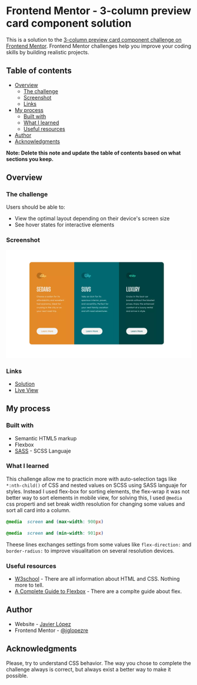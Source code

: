 # Frontend Mentor - 3-column preview card component solution

This is a solution to the [3-column preview card component challenge on Frontend Mentor](https://www.frontendmentor.io/challenges/3column-preview-card-component-pH92eAR2-). Frontend Mentor challenges help you improve your coding skills by building realistic projects. 

## Table of contents

- [Overview](#overview)
  - [The challenge](#the-challenge)
  - [Screenshot](#screenshot)
  - [Links](#links)
- [My process](#my-process)
  - [Built with](#built-with)
  - [What I learned](#what-i-learned)
  - [Useful resources](#useful-resources)
- [Author](#author)
- [Acknowledgments](#acknowledgments)

**Note: Delete this note and update the table of contents based on what sections you keep.**

## Overview

### The challenge

Users should be able to:

- View the optimal layout depending on their device's screen size
- See hover states for interactive elements

### Screenshot

![Screenshot](./images/screenshot.webp)

### Links

- [Solution](https://github.com/jglopezre/three-column-preview-card-component.git)
- [Live View](https://jglopezre.github.io/three-column-preview-card-component/)

## My process

### Built with

- Semantic HTML5 markup
- Flexbox
- [SASS](https://sass-lang.com/) - SCSS Languaje

### What I learned

This challenge allow me to practicin more with auto-selection tags like `*:nth-child()` of CSS and nested values on SCSS using SASS languaje for styles. Instead I used flex-box for sorting elements, the flex-wrap it was not better way to sort elements in mobile view, for solving this, I used `@media` css properti and set break width resolution for changing some values and sort all card into a column. 


```scss
@media  screen and (max-width: 900px)
```
```scss
@media  screen and (min-width: 901px)
```

Theese lines exchanges settings from some values like `flex-direction:` and `border-radius:` to improve visualitation on several resolution devices.

### Useful resources

- [W3school](https://www.w3schools.com/) - There are all information about HTML and CSS. Nothing more to tell.
- [A Complete Guide to Flexbox](https://css-tricks.com/snippets/css/a-guide-to-flexbox/#flexbox-background) - There are a complte guide about flex.

## Author

- Website - [Javier López](http://javierglopezreques.tk/)
- Frontend Mentor - [@jglopezre](https://www.frontendmentor.io/profile/jglopezre)

## Acknowledgments

Please, try to understand CSS behavior. The way you chose to complete the challenge always is correct, but always exist a better way to make it possible. 
